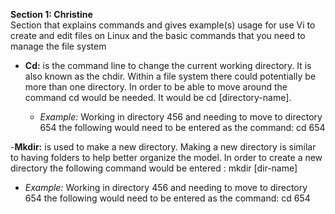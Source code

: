 **Section 1: Christine**
<br> 
Section that explains commands and gives example(s) usage for use Vi to create and edit files on Linux and the basic commands that you need to manage the file system

- **Cd:** is the command line to change the current working directory. It is also known as the chdir. Within a file system there could potentially be more than one directory. In order to be able to move around the command cd would be needed. It would be cd [directory-name].

	- _Example:_ Working in directory 456 and needing to move to directory 654 the following would need to be entered as the command: cd 654

-**Mkdir:** is used to make a new directory. Making a new directory is similar to having folders to help better organize the model. In order to create a new directory the following command would be entered : mkdir [dir-name]
- _Example:_ Working in directory 456 and needing to move to directory 654 the following would need to be entered as the command: cd 654
